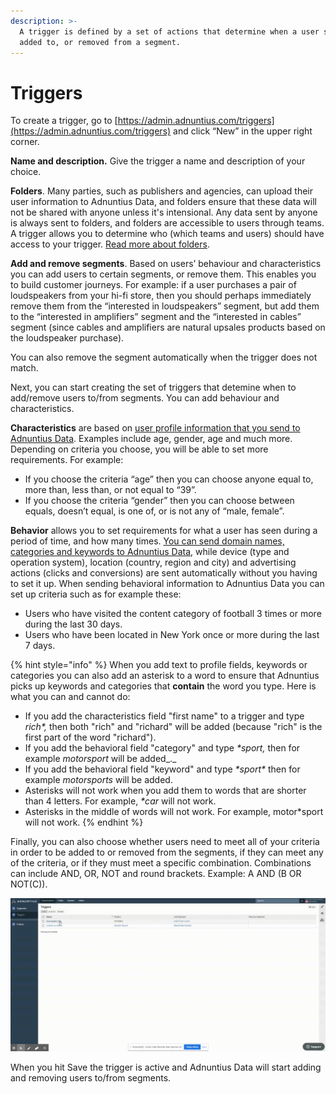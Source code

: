 ```yaml
---
description: >-
  A trigger is defined by a set of actions that determine when a user should be
  added to, or removed from a segment.
---
```


# Triggers

To create a trigger, go to [https://admin.adnuntius.com/triggers](https://admin.adnuntius.com/triggers) and click “New” in the upper right corner. 

**Name and description.** Give the trigger a name and description of your choice. 

**Folders**. Many parties, such as publishers and agencies, can upload their user information to Adnuntius Data, and folders ensure that these data will not be shared with anyone unless it's intensional. Any data sent by anyone is always sent to folders, and folders are accessible to users through teams. A trigger allows you to determine who \(which teams and users\) should have access to your trigger. [Read more about folders](folders.md). 

**Add and remove segments**. Based on users’ behaviour and characteristics you can add users to certain segments, or remove them. This enables you to build customer journeys. For example: if a user purchases a pair of loudspeakers from your hi-fi store, then you should perhaps immediately remove them from the “interested in loudspeakers” segment, but add them to the “interested in amplifiers” segment and the “interested in cables” segment \(since cables and amplifiers are natural upsales products based on the loudspeaker purchase\). 

You can also remove the segment automatically when the trigger does not match. 

Next, you can start creating the set of triggers that detemine when to add/remove users to/from segments. You can add behaviour and characteristics. 

**Characteristics** are based on [user profile information that you send to Adnuntius Data](). Examples include age, gender, age and much more. Depending on criteria you choose, you will be able to set more requirements. For example:

* If you choose the criteria “age” then you can choose anyone equal to, more than, less than, or not equal to “39”. 
* If you choose the criteria “gender” then you can choose between equals, doesn’t equal, is one of, or is not any of “male, female”. 

**Behavior** allows you to set requirements for what a user has seen during a period of time, and how many times. [You can send domain names, categories and keywords to Adnuntius Data](../../api-documentation/javascript/page-views.md), while device \(type and operation system\), location \(country, region and city\) and advertising actions \(clicks and conversions\) are sent automatically without you having to set it up. When sending behavioral information to Adnuntius Data you can set up criteria such as for example these: 

* Users who have visited the content category of football 3 times or more during the last 30 days. 
* Users who have been located in New York once or more during the last 7 days.

{% hint style="info" %}
When you add text to profile fields, keywords or categories you can also add an asterisk to a word to ensure that Adnuntius picks up keywords and categories that **contain** the word you type. Here is what you can and cannot do:

* If you add the characteristics field "first name" to a trigger and type _rich\*,_ then both "rich" and "richard" will be added \(because "rich" is the first part of the word "richard"\).
* If you add the behavioral field "category" and type _\*sport,_ then for example _motorsport_ will be added_._
* If you add the behavioral field "keyword" and type _\*sport\*_ then for example _motorsports_ will be added. 
* Asterisks will not work when you add them to words that are shorter than 4 letters. For example, _\*car_ will not work.
* Asterisks in the middle of words will not work. For example, motor\*sport will not work. 
{% endhint %}

Finally, you can also choose whether users need to meet all of your criteria in order to be added to or removed from the segments, if they can meet any of the criteria, or if they must meet a specific combination. Combinations can include AND, OR, NOT and round brackets. Example: A AND \(B OR NOT\(C\)\).

![Example trigger.](../../../.gitbook/assets/202008-ad-triggers-gif.gif)

When you hit Save the trigger is active and Adnuntius Data will start adding and removing users to/from segments.

